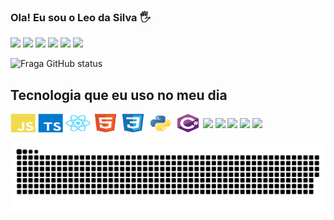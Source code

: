 ### Ola! Eu sou o Leo da Silva 🖐️
<div> 
  <a href="https://www.youtube.com/@leodasilvafrancisco8377" target="_blank"><img src="https://img.shields.io/badge/YouTube-FF0000?style=for-the-badge&logo=youtube&logoColor=white" target="_blank"></a>
  <a href="https://www.instagram.com/leo_silva.ao" target="_blank"><img src="https://img.shields.io/badge/-Instagram-%23E4405F?style=for-the-badge&logo=instagram&logoColor=white" target="_blank"></a>
 	<a href="https://www.facebook.com/12leodasilva" target="_blank"><img src="https://img.shields.io/badge/Facebook-1877F2?style=for-the-badge&logo=facebook&logoColor=wehite" target="_blank"></a>
 <a href="https://discord.gg/devleodasilva" target="_blank"><img src="https://img.shields.io/badge/Discord-7289DA?style=for-the-badge&logo=discord&logoColor=white" target="_blank"></a> 
  <a href = "mailto:leodasilva.geral.ao@gmail.com"><img src="https://img.shields.io/badge/-Gmail-%23333?style=for-the-badge&logo=gmail&logoColor=white" target="_blank"></a>
  <a href="https://www.linkedin.com/in/leo-da-silva-a54386256/" target="_blank"><img src="https://img.shields.io/badge/-LinkedIn-%230077B5?style=for-the-badge&logo=linkedin&logoColor=white" target="_blank"></a> 
</div>

![Fraga GitHub status](https://github-readme-stats.vercel.app/api?username=devleodasilva&show_icons=true&theme=dracula)

## Tecnologia que eu uso no meu dia

<div style="display: inline_block">
  <img align="center" alt="Rafa-Js" height="30" width="40" src="https://raw.githubusercontent.com/devicons/devicon/master/icons/javascript/javascript-plain.svg">
  <img align="center" alt="Rafa-Ts" height="30" width="40" src="https://raw.githubusercontent.com/devicons/devicon/master/icons/typescript/typescript-plain.svg">
  <img align="center" alt="Rafa-React" height="30" width="40" src="https://raw.githubusercontent.com/devicons/devicon/master/icons/react/react-original.svg">
  <img align="center" alt="Rafa-HTML" height="30" width="40" src="https://raw.githubusercontent.com/devicons/devicon/master/icons/html5/html5-original.svg">
  <img align="center" alt="Rafa-CSS" height="30" width="40" src="https://raw.githubusercontent.com/devicons/devicon/master/icons/css3/css3-original.svg">
  <img align="center" alt="Rafa-Python" height="30" width="40" src="https://raw.githubusercontent.com/devicons/devicon/master/icons/python/python-original.svg">
  <img align="center" alt="Rafa-Csharp" height="30" width="40" src="https://raw.githubusercontent.com/devicons/devicon/master/icons/csharp/csharp-original.svg">
  <img align="center"  src="https://img.shields.io/badge/MySQL-00000F?style=for-the-badge&logo=mysql&logoColor=white">
  <img align="center"  src="https://img.shields.io/badge/MongoDB-4EA94B?style=for-the-badge&logo=mongodb&logoColor=white">
  <img align="center"  src="https://img.shields.io/badge/Netlify-00C7B7?style=for-the-badge&logo=netlify&logoColor=white">
  <img align="center"  src="https://img.shields.io/badge/Adobe%20XD-470137?style=for-the-badge&logo=Adobe%20XD&logoColor=#FF61F6">
  <img align="center"  src="https://img.shields.io/badge/Node.js-43853D?style=for-the-badge&logo=node.js&logoColor=white">
</div><br/>

<img src="https://raw.githubusercontent.com/Envoy-VC/Envoy-VC/output/github-contribution-grid-snake-dark.svg">
